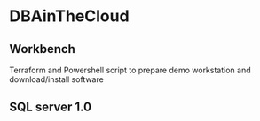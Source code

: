 # DBAinTheCloud



## Workbench

Terraform and Powershell script to prepare demo workstation and download/install software

## SQL server 1.0

